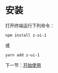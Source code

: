 # 安装

打开终端运行下列命令：

```
npm install z-ui-1
```

或

```
yarn add z-ui-1
```

下一节：[开始使用](#/doc/get-started)
